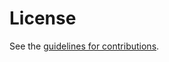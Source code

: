 # License

See the
[guidelines for contributions](https://github.com/jimouris/draft-irtf-mouris-mastic/blob//CONTRIBUTING.md).
